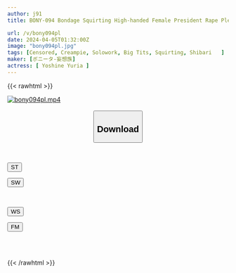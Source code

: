 ```yaml
---
author: j91
title: BONY-094 Bondage Squirting High-handed Female President Rape Pleasure Fall Yuria Yoshine

url: /v/bony094pl
date: 2024-04-05T01:32:00Z
image: "bony094pl.jpg"
tags: [Censored, Creampie, Solowork, Big Tits, Squirting, Shibari	]
maker: [ボニータ-妄想族]
actress: [ Yoshine Yuria ]
---
```



{{< rawhtml >}}

<div class="video" data-videoid="MJXPjq1OBRT1Vq">
    <a href="javascript:;">
        <img src="/v/bony094pl/bony094pl.jpg" width="WIDTH" height="HEIGHT" alt="bony094pl.mp4" loading="lazy">
    </a>
</div>

<script type="text/javascript" src="https://j91.asia/asset/on-demand-st.js"></script>

<br>
  <link rel="stylesheet" href="https://j91.asia/asset/bs5.css">
  
  <center>
  <button class="btn btn-primary" type="button" data-bs-toggle="collapse" data-bs-target=".multi-collapse" aria-expanded="false" aria-controls="multiCollapseExample1 multiCollapseExample2"><h2>Download</h2></button></center>
</p>
<div class="row">
  <div class="col">
    <div class="collapse multi-collapse" id="multiCollapseExample1">
      <div class="card card-body">
	      	      <br>
<div class="buttons">  
<p><a href="https://streamtape.to/v/MJXPjq1OBRT1Vq" target="_blank"><button class="btn-hover color-3"><i class="fa fa-download"></i> ST</button></a></p>
<p><a href="https://asnwish.com/7f6ifqpbf0la" target="_blank"><button class="btn-hover color-2"><i class="fa fa-download"></i> SW</button></a></p></div>
    </div>
  </div>
</div>
  <div class="col">
    <div class="collapse multi-collapse" id="multiCollapseExample2">
      <div class="card card-body">
	      <br>
<div class="buttons">
<p><a href="https://wolfstream.tv/4dmdiz3v6ais"><button class="btn-hover color-9"><i class="fa fa-download"></i> WS</button></a></p>
<p><a href="https://filemoon.sx/d/6a0uz5i2cig5"><button class="btn-hover color-8"><i class="fa fa-download"></i> FM</button></a></p></div>
<br><br>
      </div>
    </div>
  </div>
</div>

{{< /rawhtml >}}
